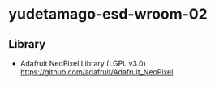 # yudetamago-esd-wroom-02


## Library

- Adafruit NeoPixel Library (LGPL v3.0)
  https://github.com/adafruit/Adafruit_NeoPixel
